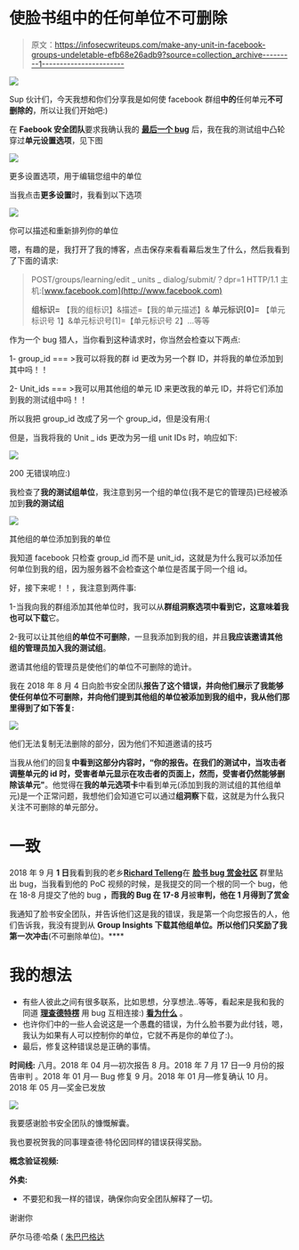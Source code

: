 # 使脸书组中的任何单位不可删除

> 原文：<https://infosecwriteups.com/make-any-unit-in-facebook-groups-undeletable-efb68e26adb9?source=collection_archive---------1----------------------->

![](img/85a3dd70e6cccb951dcfa5307455b71b.png)

Sup 伙计们，今天我想和你们分享我是如何使 facebook 群组**中的**任何单元**不可删除的**，所以让我们开始吧:)

在 **Faebook 安全团队**要求我确认我的 [**最后一个 bug**](https://medium.com/bugbountywriteup/distorted-and-undeletable-posts-in-facebook-group-9424e15f5551) 后，我在我的测试组中凸轮穿过**单元设置选项**，见下图

![](img/d382ef8b998a9ca63494bd3907b95bcc.png)

更多设置选项，用于编辑您组中的单位

当我点击**更多设置**时，我看到以下选项

![](img/26bf3ae21f51f77f07f619768d9c37fe.png)

你可以描述和重新排列你的单位

嗯，有趣的是，我打开了我的博客，点击保存来看看幕后发生了什么，然后我看到了下面的请求:

> POST/groups/learning/edit _ units _ dialog/submit/？dpr=1 HTTP/1.1
> 主机:[www.facebook.com](http://www.facebook.com)
> 
> **组标识=** 【我的组标识】&描述=【我的单元描述】& **单元标识[0]=** 【单元标识号 1】&单元标识号[1]=【单元标识号 2】…等等

作为一个 bug 猎人，当你看到这种请求时，你当然会检查以下两点:

1- group_id === >我可以将我的群 id 更改为另一个群 ID，并将我的单位添加到其中吗！！

2- Unit_ids === >我可以用其他组的单元 ID 来更改我的单元 ID，并将它们添加到我的测试组中吗！！

所以我把 group_id 改成了另一个 group_id，但是没有用:(

但是，当我将我的 Unit _ ids 更改为另一组 unit IDs 时，响应如下:

![](img/155f8115e23db42951595e068fc4b867.png)

200 无错误响应:)

我检查了**我的测试组单位**，我注意到另一个组的单位(我不是它的管理员)已经被添加到**我的测试组**

![](img/62f2d7fac0608908a411dd48bb9d670c.png)

其他组的单位添加到我的单位

我知道 facebook 只检查 group_id 而不是 unit_id，这就是为什么我可以添加任何单位到我的组，因为服务器不会检查这个单位是否属于同一个组 id。

好，接下来呢！！，我注意到两件事:

1-当我向我的群组添加其他单位时，我可以从**群组洞察选项中看到它，**这意味着我也可以**下载**它。

2-我可以让其他组**的单位不可删除**，一旦我添加到我的组，并且**我应该邀请其他组的管理员加入我的测试组**。

邀请其他组的管理员是使他们的单位不可删除的诡计。

我在 2018 年 8 月 4 日向脸书安全团队**报告了这个错误，并向他们展示了我能够使任何单位不可删除，并向他们提到其他组的单位被添加到我的组中，我从他们那里得到了如下答复:**

![](img/bc50bed9484511fb5b1ff5e79b717ca2.png)

他们无法复制无法删除的部分，因为他们不知道邀请的技巧

当我从他们的回复**中看到这部分内容时，“你的报告。在我们的测试中，当攻击者调整单元的 id 时，受害者单元显示在攻击者的页面上，然而，受害者仍然能够删除该单元"**。他觉得在**我的单元选项卡**中看到单元(添加到我的测试组的其他组单元)是一个正常问题，我想他们会知道它可以通过**组洞察**下载，这就是为什么我只关注不可删除的单元部分。

# 一致

2018 年 9 月 **1 日**我看到我的老乡[**Richard Telleng**](https://www.facebook.com/richard.telleng)在 [**脸书 bug 赏金社区**](https://www.facebook.com/groups/bugbountygroup/?ref=group_header) 群里贴出 bug，当我看到他的 PoC 视频的时候，是我提交的同一个根的同一个 bug，他在 18-8 月提交了他的 bug **，而我的 Bug 在 17-8 月**被**审判，他在 1 月得到了赏金**

我通知了脸书安全团队，并告诉他们这是我的错误，我是第一个向您报告的人，他们告诉我，我没有提到从 **Group Insights 下载其他组单位。所以他们只奖励了我第一次冲击**(不可删除单位)。****

# 我的想法

*   有些人彼此之间有很多联系，比如思想，分享想法..等等，看起来是我和我的同道 [**理查德特楞**](https://www.facebook.com/richard.telleng) 用 bug 互相连接:) [**看为什么**](https://medium.com/bugbountywriteup/distorted-and-undeletable-posts-in-facebook-group-9424e15f5551) 。
*   也许你们中的一些人会说这是一个愚蠢的错误，为什么脸书要为此付钱，嗯，我认为如果有人可以控制你的单位，它就不再是你的单位了:)。
*   最后，修复这种错误总是正确的事情。

**时间线:**
八月。2018 年 04 月—初次报告
8 月。2018 年 7 月 17 日—9 月份的报告审判
。2018 年 01 月— Bug 修复
9 月。2018 年 01 月—修复确认
10 月。2018 年 05 月—奖金已发放

![](img/bfad177cd745c04272f438a3ee07195a.png)

我要感谢脸书安全团队的慷慨解囊。

我也要祝贺我的同事理查德·特伦因同样的错误获得奖励。

**概念验证视频:**

**外卖:**

*   不要犯和我一样的错误，确保你向安全团队解释了一切。

谢谢你

萨尔马德·哈桑 ( [朱巴巴格达](https://twitter.com/JubaBaghdad)